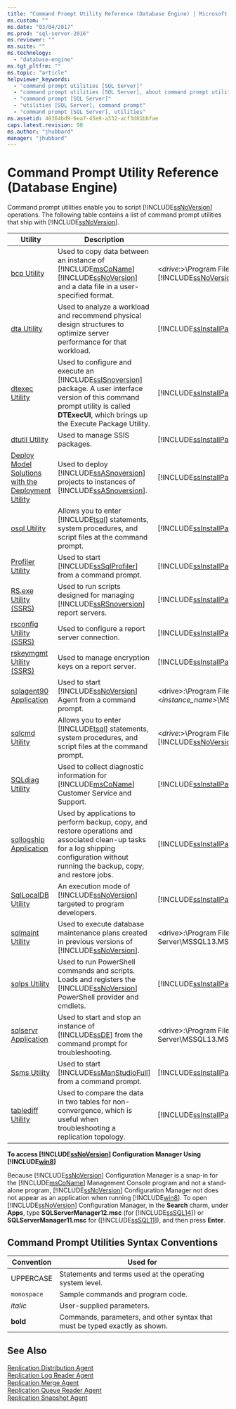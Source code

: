 ```yaml
---
title: "Command Prompt Utility Reference (Database Engine) | Microsoft Docs"
ms.custom: ""
ms.date: "03/04/2017"
ms.prod: "sql-server-2016"
ms.reviewer: ""
ms.suite: ""
ms.technology: 
  - "database-engine"
ms.tgt_pltfrm: ""
ms.topic: "article"
helpviewer_keywords: 
  - "command prompt utilities [SQL Server]"
  - "command prompt utilities [SQL Server], about command prompt utilities"
  - "command prompt [SQL Server]"
  - "utilities [SQL Server], command prompt"
  - "command prompt [SQL Server], utilities"
ms.assetid: 48364bd9-6ea7-45e9-a332-acf3d81bbfae
caps.latest.revision: 90
ms.author: "jhubbard"
manager: "jhubbard"
---
```

# Command Prompt Utility Reference (Database Engine)
  Command prompt utilities enable you to script [!INCLUDE[ssNoVersion](../advanced-analytics/r-services/includes/ssnoversion-md.md)] operations. The following table contains a list of command prompt utilities that ship with [!INCLUDE[ssNoVersion](../advanced-analytics/r-services/includes/ssnoversion-md.md)].  
  
|**Utility**|**Description**|**Installed in**|  
|-----------------|---------------------|----------------------|  
|[bcp Utility](../tools/bcp-utility.md)|Used to copy data between an instance of [!INCLUDE[msCoName](../advanced-analytics/r-services/tutorials/includes/msconame-md.md)] [!INCLUDE[ssNoVersion](../advanced-analytics/r-services/includes/ssnoversion-md.md)] and a data file in a user-specified format.|\<*drive*:>\Program Files\\[!INCLUDE[msCoName](../advanced-analytics/r-services/tutorials/includes/msconame-md.md)][!INCLUDE[ssNoVersion](../advanced-analytics/r-services/includes/ssnoversion-md.md)]\Client SDK\ODBC\110\Tools\Binn|  
|[dta Utility](../tools/dta/dta-utility.md)|Used to analyze a workload and recommend physical design structures to optimize server performance for that workload.|[!INCLUDE[ssInstallPathVar](../analysis-services/instances/install/windows/includes/ssinstallpathvar-md.md)]Tools\Binn|  
|[dtexec Utility](../integration-services/packages/dtexec-utility.md)|Used to configure and execute an [!INCLUDE[ssISnoversion](../advanced-analytics/r-services/includes/ssisnoversion-md.md)] package. A user interface version of this command prompt utility is called **DTExecUI**, which brings up the Execute Package Utility.|[!INCLUDE[ssInstallPathVar](../analysis-services/instances/install/windows/includes/ssinstallpathvar-md.md)]DTS\Binn|  
|[dtutil Utility](../integration-services/dtutil-utility.md)|Used to manage SSIS packages.|[!INCLUDE[ssInstallPathVar](../analysis-services/instances/install/windows/includes/ssinstallpathvar-md.md)]DTS\Binn|  
|[Deploy Model Solutions with the Deployment Utility](../analysis-services/multidimensional-models/deploy-model-solutions-with-the-deployment-utility.md)|Used to deploy [!INCLUDE[ssASnoversion](../analysis-services/includes/ssasnoversion-md.md)] projects to instances of [!INCLUDE[ssASnoversion](../analysis-services/includes/ssasnoversion-md.md)].|[!INCLUDE[ssInstallPathVar](../analysis-services/instances/install/windows/includes/ssinstallpathvar-md.md)]Tools\Binn\VShell\Common7\IDE|  
|[osql Utility](../tools/osql-utility.md)|Allows you to enter [!INCLUDE[tsql](../advanced-analytics/r-services/includes/tsql-md.md)] statements, system procedures, and script files at the command prompt.|[!INCLUDE[ssInstallPathVar](../analysis-services/instances/install/windows/includes/ssinstallpathvar-md.md)]Tools\Binn|  
|[Profiler Utility](../tools/profiler-utility.md)|Used to start [!INCLUDE[ssSqlProfiler](../analysis-services/data-mining/includes/sssqlprofiler-md.md)] from a command prompt.|[!INCLUDE[ssInstallPathVar](../analysis-services/instances/install/windows/includes/ssinstallpathvar-md.md)]Tools\Binn|  
|[RS.exe Utility &#40;SSRS&#41;](../reporting-services/tools/rs.exe-utility-ssrs.md)|Used to run scripts designed for managing [!INCLUDE[ssRSnoversion](../advanced-analytics/r-services/includes/ssrsnoversion-md.md)] report servers.|[!INCLUDE[ssInstallPathVar](../analysis-services/instances/install/windows/includes/ssinstallpathvar-md.md)]Tools\Binn|  
|[rsconfig Utility &#40;SSRS&#41;](../reporting-services/tools/rsconfig-utility-ssrs.md)|Used to configure a report server connection.|[!INCLUDE[ssInstallPathVar](../analysis-services/instances/install/windows/includes/ssinstallpathvar-md.md)]Tools\Binn|  
|[rskeymgmt Utility &#40;SSRS&#41;](../reporting-services/tools/rskeymgmt-utility-ssrs.md)|Used to manage encryption keys on a report server.|[!INCLUDE[ssInstallPathVar](../analysis-services/instances/install/windows/includes/ssinstallpathvar-md.md)]Tools\Binn|  
|[sqlagent90 Application](../tools/sqlagent90-application.md)|Used to start [!INCLUDE[ssNoVersion](../advanced-analytics/r-services/includes/ssnoversion-md.md)] Agent from a command prompt.|\<drive>:\Program Files\Microsoft SQL Server\\<*instance_name*>\MSSQL\Binn|  
|[sqlcmd Utility](../tools/sqlcmd-utility.md)|Allows you to enter [!INCLUDE[tsql](../advanced-analytics/r-services/includes/tsql-md.md)] statements, system procedures, and script files at the command prompt.|\<*drive*:>\Program Files\\[!INCLUDE[msCoName](../advanced-analytics/r-services/tutorials/includes/msconame-md.md)][!INCLUDE[ssNoVersion](../advanced-analytics/r-services/includes/ssnoversion-md.md)]\Client SDK\ODBC\110\Tools\Binn|  
|[SQLdiag Utility](../tools/sqldiag-utility.md)|Used to collect diagnostic information for [!INCLUDE[msCoName](../advanced-analytics/r-services/tutorials/includes/msconame-md.md)] Customer Service and Support.|[!INCLUDE[ssInstallPathVar](../analysis-services/instances/install/windows/includes/ssinstallpathvar-md.md)]Tools\Binn|  
|[sqllogship Application](../tools/sqllogship-application.md)|Used by applications to perform backup, copy, and restore operations and associated clean-up tasks for a log shipping configuration without running the backup, copy, and restore jobs.|[!INCLUDE[ssInstallPathVar](../analysis-services/instances/install/windows/includes/ssinstallpathvar-md.md)]Tools\Binn|  
|[SqlLocalDB Utility](../tools/sqllocaldb-utility.md)|An execution mode of [!INCLUDE[ssNoVersion](../advanced-analytics/r-services/includes/ssnoversion-md.md)] targeted to program developers.|[!INCLUDE[ssInstallPathVar](../analysis-services/instances/install/windows/includes/ssinstallpathvar-md.md)]Tools\Binn\|  
|[sqlmaint Utility](../tools/sqlmaint-utility.md)|Used to execute database maintenance plans created in previous versions of [!INCLUDE[ssNoVersion](../advanced-analytics/r-services/includes/ssnoversion-md.md)].|\<drive>:\Program Files\Microsoft SQL Server\MSSQL13.MSSQLSERVER\MSSQL\Binn|  
|[sqlps Utility](../tools/sqlps-utility.md)|Used to run PowerShell commands and scripts. Loads and registers the [!INCLUDE[ssNoVersion](../advanced-analytics/r-services/includes/ssnoversion-md.md)] PowerShell provider and cmdlets.|[!INCLUDE[ssInstallPathVar](../analysis-services/instances/install/windows/includes/ssinstallpathvar-md.md)]Tools\Binn|  
|[sqlservr Application](../tools/sqlservr-application.md)|Used to start and stop an instance of [!INCLUDE[ssDE](../analysis-services/instances/install/windows/includes/ssde-md.md)] from the command prompt for troubleshooting.|\<drive>:\Program Files\Microsoft SQL Server\MSSQL13.MSSQLSERVER\MSSQL\Binn|  
|[Ssms Utility](../tools/sql-server-management-studio/ssms-utility.md)|Used to start [!INCLUDE[ssManStudioFull](../advanced-analytics/r-services/includes/ssmanstudiofull-md.md)] from a command prompt.|[!INCLUDE[ssInstallPathVar](../analysis-services/instances/install/windows/includes/ssinstallpathvar-md.md)]Tools\Binn\VSShell\Common7\IDE|  
|[tablediff Utility](../tools/tablediff-utility.md)|Used to compare the data in two tables for non-convergence, which is useful when troubleshooting a replication topology.|[!INCLUDE[ssInstallPathVar](../analysis-services/instances/install/windows/includes/ssinstallpathvar-md.md)]COM|  
  
 **To access [!INCLUDE[ssNoVersion](../advanced-analytics/r-services/includes/ssnoversion-md.md)] Configuration Manager Using [!INCLUDE[win8](../database-engine/availability-groups/windows/includes/win8-md.md)]**  
  
 Because [!INCLUDE[ssNoVersion](../advanced-analytics/r-services/includes/ssnoversion-md.md)] Configuration Manager is a snap-in for the [!INCLUDE[msCoName](../advanced-analytics/r-services/tutorials/includes/msconame-md.md)] Management Console program and not a stand-alone program, [!INCLUDE[ssNoVersion](../advanced-analytics/r-services/includes/ssnoversion-md.md)] Configuration Manager not does not appear as an application when running [!INCLUDE[win8](../database-engine/availability-groups/windows/includes/win8-md.md)]. To open [!INCLUDE[ssNoVersion](../advanced-analytics/r-services/includes/ssnoversion-md.md)] Configuration Manager, in the **Search** charm, under **Apps**, type **SQLServerManager12.msc** (for [!INCLUDE[ssSQL14](../analysis-services/includes/sssql14-md.md)]) or **SQLServerManager11.msc** for ([!INCLUDE[ssSQL11](../analysis-services/includes/sssql11-md.md)]), and then press **Enter**.  
  
## Command Prompt Utilities Syntax Conventions  
  
|**Convention**|**Used for**|  
|--------------------|------------------|  
|UPPERCASE|Statements and terms used at the operating system level.|  
|`monospace`|Sample commands and program code.|  
|*italic*|User-supplied parameters.|  
|**bold**|Commands, parameters, and other syntax that must be typed exactly as shown.|  
  
## See Also  
 [Replication Distribution Agent](../relational-databases/replication/agents/replication-distribution-agent.md)   
 [Replication Log Reader Agent](../relational-databases/replication/agents/replication-log-reader-agent.md)   
 [Replication Merge Agent](../relational-databases/replication/agents/replication-merge-agent.md)   
 [Replication Queue Reader Agent](../relational-databases/replication/agents/replication-queue-reader-agent.md)   
 [Replication Snapshot Agent](../relational-databases/replication/agents/replication-snapshot-agent.md)  
  
  